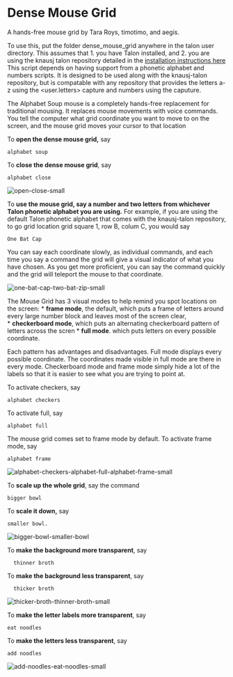 # Dense Mouse Grid

A hands-free mouse grid by Tara Roys, timotimo, and aegis.

To use this, put the folder dense_mouse_grid anywhere in the talon user directory. This assumes that 1. you have Talon installed, and 2. you are using the knausj talon repository detailed in the [installation instructions here](https://talonvoice.com/docs/index.html#getting-started)  This script depends on having support from a phonetic alphabet and numbers scripts.  It is designed to be used along with the knausj-talon repository, but is compatable with any repository that provides the letters a-z using the <user.letters> capture and numbers using the <numbers> caputure.
        

The Alphabet Soup mouse is a completely hands-free replacement for traditional mousing. It replaces mouse movements with voice commands.  You tell the computer what grid coordinate you want to move to on the screen, and the mouse grid moves your cursor to that location

To **open the dense mouse grid,** say 

    alphabet soup

To **close the dense mouse grid**, say

    alphabet close
  

![open-close-small](https://user-images.githubusercontent.com/1163925/138029358-a9e16d56-5a30-4230-9150-fd70ef2dc52c.gif)

To **use the mouse grid, say a number and two letters from whichever Talon phonetic alphabet you are using.**  For example, if you are using the default Talon phonetic alphabet that comes with the knausj-talon repository, to go grid location grid square 1, row B, colum C, you would say 

    One Bat Cap 
    
You can say each coordinate slowly, as individual commands, and each time you say a command the grid will give a visual indicator of what you have chosen.  As you get more proficient, you can say the command quickly and the grid will teleport the mouse to that coordinate.  

![one-bat-cap-two-bat-zip-small](https://user-images.githubusercontent.com/1163925/138029385-bcd191fa-3281-4f00-aab3-91696b095bab.gif)

The Mouse Grid has 3 visual modes to help remind you spot locations on the screen: 
       * **frame mode**, the default, which puts a frame of letters around every large number block and leaves most of the screen clear,  
       * **checkerboard mode**, which puts an alternating checkerboard pattern of letters across the scren
       * **full mode**.  which puts letters on every possible coordinate. 

Each pattern has advantages and disadvantages. Full mode displays every possible coordinate.  The coordinates made visible in full mode are there in every mode.  Checkerboard mode and frame mode simply hide a lot of the labels so that it is easier to see what you are trying to point at.  
  
To activate checkers, say

    alphabet checkers
 
To activate full, say 
  
    alphabet full
  
The mouse grid comes set to frame mode by default.  To activate frame mode, say 
   
    alphabet frame

![alphabet-checkers-alphabet-full-alphabet-frame-small](https://user-images.githubusercontent.com/1163925/138029428-42949116-e92c-4a11-8824-46bc0b86c974.gif)

To **scale up the whole grid**, say the command 
  
    bigger bowl
  
To **scale it down,** say 
    
    smaller bowl. 

![bigger-bowl-smaller-bowl](https://user-images.githubusercontent.com/1163925/138029441-99e0793e-f3d3-49fd-9dab-e357914d4e11.gif)

  
 To **make the background more transparent**, say 
  
      thinner broth
  
 To **make the background less transparent**, say 
     
      thicker broth
  

![thicker-broth-thinner-broth-small](https://user-images.githubusercontent.com/1163925/138029866-d0453c1d-bf0d-4d40-9fef-eaaa5773d414.gif)

 To **make the letter labels more transparent**, say 
   
    eat noodles

 To **make the letters less transparent**, say 
  
    add noodles
  

![add-noodles-eat-noodles-small](https://user-images.githubusercontent.com/1163925/138029880-0c5305e8-ab78-4b0d-a40b-aa03f8647bba.gif)
